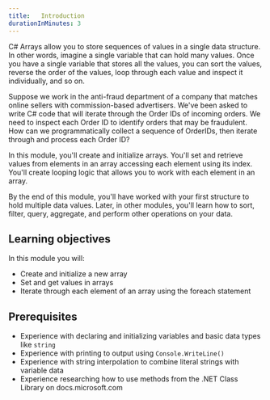 ```yaml
---
title:   Introduction
durationInMinutes: 3
---
```

C# Arrays allow you to store sequences of values in a single data structure. In other words, imagine a single variable that can hold many values. Once you have a single variable that stores all the values, you can sort the values, reverse the order of the values, loop through each value and inspect it individually, and so on.

Suppose we work in the anti-fraud department of a company that matches online sellers with commission-based advertisers. We've been asked to write C# code that will iterate through the Order IDs of incoming orders. We need to inspect each Order ID to identify orders that may be fraudulent. How can we programmatically collect a sequence of OrderIDs, then iterate through and process each Order ID?

In this module, you'll create and initialize arrays. You'll set and retrieve values from elements in an array accessing each element using its index. You'll create looping logic that allows you to work with each element in an array.

By the end of this module, you'll have worked with your first structure to hold multiple data values. Later, in other modules, you'll learn how to sort, filter, query, aggregate, and perform other operations on your data.

## Learning objectives

In this module you will:

- Create and initialize a new array
- Set and get values in arrays
- Iterate through each element of an array using the foreach statement

## Prerequisites

- Experience with declaring and initializing variables and basic data types like `string`
- Experience with printing to output using `Console.WriteLine()`
- Experience with string interpolation to combine literal strings with variable data
- Experience researching how to use methods from the .NET Class Library on docs.microsoft.com
